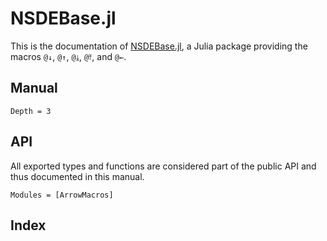 # NSDEBase.jl

This is the documentation of [NSDEBase.jl](https://github.com/giancarloantonucci/ArrowMacros.jl), a Julia package providing the macros `@↓`, `@↑`, `@⤓`, `@⤒`, and `@←`.

## Manual

```@contents
Depth = 3
```

## API

All exported types and functions are considered part of the public API and thus documented in this manual.

```@autodocs
Modules = [ArrowMacros]
```

## Index

```@index
```
